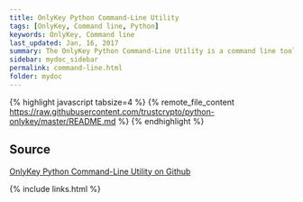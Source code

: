 ```yaml
---
title: OnlyKey Python Command-Line Utility 
tags: [OnlyKey, Command line, Python]
keywords: OnlyKey, Command line
last_updated: Jan, 16, 2017
summary: The OnlyKey Python Command-Line Utility is a command line tool targeted towards more advanced users. This can be used for configuration and testing.
sidebar: mydoc_sidebar
permalink: command-line.html
folder: mydoc
---
```


{% highlight javascript tabsize=4 %}
{% remote_file_content https://raw.githubusercontent.com/trustcrypto/python-onlykey/master/README.md %}
{% endhighlight %}

## Source

[OnlyKey Python Command-Line Utility on Github](https://github.com/trustcrypto/python-onlykey)

{% include links.html %}
